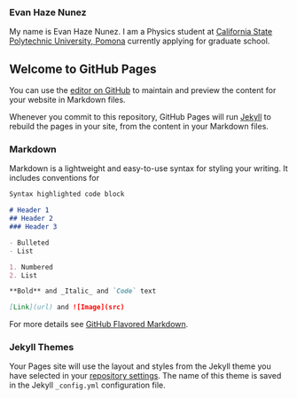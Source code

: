 ### Evan Haze Nunez
My name is Evan Haze Nunez. I am a Physics student at [California State Polytechnic University, Pomona](https://www.cpp.edu/) currently applying for graduate school.

## Welcome to GitHub Pages

You can use the [editor on GitHub](https://github.com/evanhazey/evanhazenunez.io/edit/gh-pages/README.md) to maintain and preview the content for your website in Markdown files.

Whenever you commit to this repository, GitHub Pages will run [Jekyll](https://jekyllrb.com/) to rebuild the pages in your site, from the content in your Markdown files.

### Markdown

Markdown is a lightweight and easy-to-use syntax for styling your writing. It includes conventions for

```markdown
Syntax highlighted code block

# Header 1
## Header 2
### Header 3

- Bulleted
- List

1. Numbered
2. List

**Bold** and _Italic_ and `Code` text

[Link](url) and ![Image](src)
```

For more details see [GitHub Flavored Markdown](https://guides.github.com/features/mastering-markdown/).

### Jekyll Themes

Your Pages site will use the layout and styles from the Jekyll theme you have selected in your [repository settings](https://github.com/evanhazey/evanhazenunez.io/settings). The name of this theme is saved in the Jekyll `_config.yml` configuration file.
